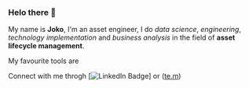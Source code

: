 ### Helo there 👋

My name is **Joko**, I'm an asset engineer, I do _data science_, _engineering_, _technology implementation_ and _business analysis_ in the field of **asset lifecycle management**.

My favourite tools are

Connect with me throgh [![LinkedIn Badge](https://linkedin.com/in/jpawitro)] or ([te.m](https://t.me/pakjoko_bot))
